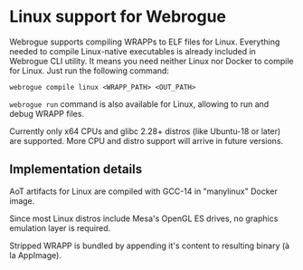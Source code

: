 # Linux support for Webrogue

Webrogue supports compiling WRAPPs to ELF files for Linux.
Everything needed to compile Linux-native executables is already included in Webrogue CLI utility.
It means you need neither Linux nor Docker to compile for Linux.
Just run the following command:

```
webrogue compile linux <WRAPP_PATH> <OUT_PATH>
```

`webrogue run` command is also available for Linux, allowing to run and debug WRAPP files.

Currently only x64 CPUs and glibc 2.28+ distros (like Ubuntu-18 or later) are supported.
More CPU and distro support will arrive in future versions.

## Implementation details

AoT artifacts for Linux are compiled with GCC-14 in "manylinux" Docker image.

Since most Linux distros include Mesa's OpenGL ES drives, no graphics emulation layer is required.

Stripped WRAPP is bundled by appending it's content to resulting binary (à la AppImage).
